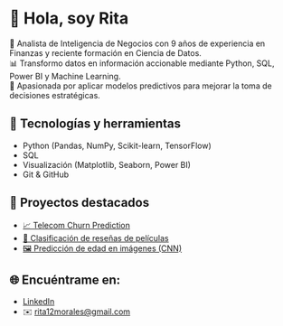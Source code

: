 # 👋 Hola, soy Rita

🎯 Analista de Inteligencia de Negocios con 9 años de experiencia en Finanzas y reciente formación en Ciencia de Datos.  
📊 Transformo datos en información accionable mediante Python, SQL, Power BI y Machine Learning.  
🚀 Apasionada por aplicar modelos predictivos para mejorar la toma de decisiones estratégicas.  

## 🔧 Tecnologías y herramientas
- Python (Pandas, NumPy, Scikit-learn, TensorFlow)
- SQL
- Visualización (Matplotlib, Seaborn, Power BI)
- Git & GitHub

## 🚀 Proyectos destacados
- [📈 Telecom Churn Prediction](https://github.com/tuusuario/churn-prediction)  
- [🤖 Clasificación de reseñas de películas](https://github.com/tuusuario/movie-reviews-nlp)  
- [🖼️ Predicción de edad en imágenes (CNN)](https://github.com/tuusuario/age-prediction-cnn)  

## 🌐 Encuéntrame en:
- [LinkedIn](https://linkedin.com/in/rita-morales-datascience)  
- ✉️ rita12morales@gmail.com
